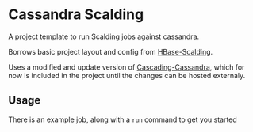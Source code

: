 Cassandra Scalding
==============

A project template to run Scalding jobs against cassandra.

Borrows basic project layout and config from [HBase-Scalding](https://github.com/kianwilcox/hbase-scalding).

Uses a modified and update version of [Cascading-Cassandra](https://github.com/ifesdjeen/cascading-cassandra),
which for now is included in the project until the changes can be hosted externaly.

## Usage

There is an example job, along with a `run` command to get you started
